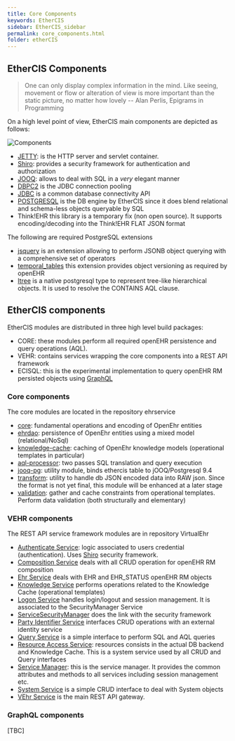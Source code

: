 ```yaml
---
title: Core Components
keywords: EtherCIS
sidebar: EtherCIS_sidebar
permalink: core_components.html
folder: etherCIS
---
```


## EtherCIS Components
> One can only display complex information in the mind. Like seeing, movement or flow or alteration of view is more important than the static picture, no matter how lovely
> -- <citation>Alan Perlis, Epigrams in Programming</citation>

On a high level point of view, EtherCIS main components are depicted as follows:

![Components](http://docs.ethercis.org/images/components_1.jpg)

- [JETTY](http://www.eclipse.org/jetty/): is the HTTP server and servlet container.
- [Shiro](https://shiro.apache.org/): provides a security framework for authentication and authorization
- [JOOQ](https://www.jooq.org/): allows to deal with SQL in a *very* elegant manner
- [DBPC2](https://commons.apache.org/proper/commons-dbcp/) is the JDBC connection pooling
- [JDBC](https://en.wikipedia.org/wiki/Java_Database_Connectivity) is a common database connectivity API
- [POSTGRESQL](https://www.postgresql.org/) is the DB engine by EtherCIS since it does blend relational and schema-less objects queryable by SQL
- Think!EHR this library is a temporary fix (non open source). It supports encoding/decoding into the Think!EHR FLAT JSON format

The following are required PostgreSQL extensions

- [jsquery](https://github.com/postgrespro/jsquery) is an extension allowing to perform JSONB object querying with a comprehensive set of operators
- [temporal_tables](https://pgxn.org/dist/temporal_tables/1.0.0/) this extension provides object versioning as required by openEHR
- [ltree](https://www.postgresql.org/docs/9.4/static/ltree.html) is a native postgresql type to represent tree-like hierarchical objects. It is used to resolve the CONTAINS AQL clause.

## EtherCIS components

EtherCIS modules are distributed in three high level build packages:

- CORE: these modules perform all required openEHR persistence and query operations (AQL).
- VEHR: contains services wrapping the core components into a REST API framework
- ECISQL: this is the experimental implementation to query openEHR RM persisted objects using [GraphQL](http://graphql.org/)

### Core components

The core modules are located in the repository ehrservice

- [core](https://github.com/ethercis/ehrservice/tree/remote-github/core): fundamental operations and encoding of OpenEhr entities
- [ehrdao](https://github.com/ethercis/ehrservice/tree/remote-github/ehrdao): persistence of OpenEhr entities using a mixed model (relational/NoSql)
- [knowledge-cache](https://github.com/ethercis/ehrservice/tree/remote-github/knowledge-cache): caching of OpenEhr knowledge models (operational templates in particular)
- [aql-processor](https://github.com/ethercis/ehrservice/tree/remote-github/aql-processor): two passes SQL translation and query execution
- [jooq-pg](https://github.com/ethercis/ehrservice/tree/remote-github/jooq-pg): utility module, binds ethercis table to jOOQ/Postgresql 9.4
- [transform](https://github.com/ethercis/ehrservice/tree/remote-github/transform): utility to handle db JSON encoded data into RAW json. Since the format is not yet final, this module will be enhanced at a later stage
- [validation](https://github.com/ethercis/ehrservice/tree/remote-github/validation): gather and cache constraints from operational templates. Perform data validation (both structurally and elementary)

### VEHR components

The REST API service framework modules are in repository VirtualEhr

- [Authenticate Service](https://github.com/ethercis/VirtualEhr/tree/master/AuthenticateService): logic associated to users credential (authentication). Uses [Shiro](http://shiro.apache.org/) security framework.
- [Composition Service](https://github.com/ethercis/VirtualEhr/tree/master/CompositionService) deals with all CRUD operation for openEHR RM composition
- [Ehr Service](https://github.com/ethercis/VirtualEhr/tree/master/EhrService) deals with EHR and EHR_STATUS openEHR RM objects
- [Knowledge Service](https://github.com/ethercis/VirtualEhr/tree/master/KnowledgeService) performs operations related to the Knowledge Cache (operational templates)
- [Logon Service](https://github.com/ethercis/VirtualEhr/tree/master/LogonService) handles login/logout and session management. It is associated to the SecurityManager Service
- [ServiceSecurityManager](https://github.com/ethercis/VirtualEhr/tree/master/LogonService#servicesecuritymanager) does the link with the security framework
- [Party Identifier Service](https://github.com/ethercis/VirtualEhr/tree/master/PartyIdentifiedService) interfaces CRUD operations with an external identity service
- [Query Service](https://github.com/ethercis/VirtualEhr/tree/master/QueryService) is a simple interface to perform SQL and AQL queries
- [Resource Access Service](https://github.com/ethercis/VirtualEhr/tree/master/ResourceAccessService): resources consists in the actual DB backend and Knowledge Cache. This is a system service used by all CRUD and Query interfaces
- [Service Manager](https://github.com/ethercis/VirtualEhr/tree/master/ServiceManager): this is the service manager. It provides the common attributes and methods to all services including session management etc.
- [System Service](https://github.com/ethercis/VirtualEhr/tree/master/SystemService) is a simple CRUD interface to deal with System objects
- [VEhr Service](https://github.com/ethercis/VirtualEhr/tree/master/VEhrService) is the main REST API gateway.

### GraphQL components

[TBC]
